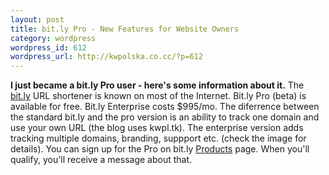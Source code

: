 ```yaml
--- 
layout: post
title: bit.ly Pro - New Features for Website Owners
category: wordpress
wordpress_id: 612
wordpress_url: http://kwpolska.co.cc/?p=612
---
```

<strong>I just became a bit.ly Pro user - here's some information about it.</strong>
The <a href="http://bit.ly">bit.ly</a> URL shortener is known on most of the Internet. Bit.ly Pro (beta) is available for free. Bit.ly Enterprise costs $995/mo. The diferrence between the standard bit.ly and the pro version is an ability to track one domain and use your own URL (the blog uses kwpl.tk). The enterprise version adds tracking multiple domains, branding, suppport etc. (check the image for details). You can sign up for the Pro on bit.ly <a href="http://bit.ly/pro/products">Products</a> page. When you'll qualify, you'll receive a message about that.
